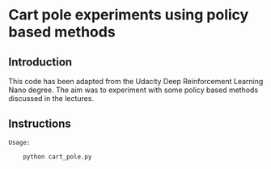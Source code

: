 # Cart pole experiments using policy based methods
## Introduction 

This code has been adapted from the Udacity Deep Reinforcement Learning Nano degree. The aim was to experiment
with some policy based methods discussed in the lectures. 

## Instructions

```
Usage:

    python cart_pole.py
```
